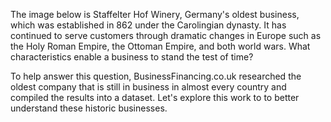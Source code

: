 The image below is Staffelter Hof Winery, Germany's oldest business, which was established in 862 under the Carolingian dynasty. It has continued to serve customers through dramatic changes in Europe such as the Holy Roman Empire, the Ottoman Empire, and both world wars. What characteristics enable a business to stand the test of time? 

To help answer this question, BusinessFinancing.co.uk researched the oldest company that is still in business in almost every country and compiled the results into a dataset. Let's explore this work to to better understand these historic businesses.
